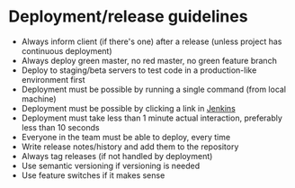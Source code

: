 # Deployment/release guidelines

* Always inform client (if there's one) after a release (unless project has continuous deployment)
* Always deploy green master, no red master, no green feature branch
* Deploy to staging/beta servers to test code in a production-like environment first
* Deployment must be possible by running a single command (from local machine)
* Deployment must be possible by clicking a link in [Jenkins](http://jenkins-ci.org)
* Deployment must take less than 1 minute actual interaction, preferably less
  than 10 seconds
* Everyone in the team must be able to deploy, every time
* Write release notes/history and add them to the repository
* Always tag releases (if not handled by deployment)
* Use semantic versioning if versioning is needed
* Use feature switches if it makes sense
